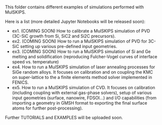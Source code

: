 
This folder contains different examples of simulations performed with MulSKIPS.

Here is a list (more detailed Jupyter Notebooks will be released soon):

- ex1. (COMING SOON) How to calibrate a MulSKIPS simulation of PVD (3C-SiC growth from Si, SiC2 and Si2C precursors). 
- ex2. (COMING SOON) How to run a MulSKIPS simulation of PVD for 3C-SiC setting up various pre-defined input geometries.
- ex3. (COMING SOON) How to run a MulSKIPS simulation of Si and Ge melting and solidification (reproducing Fulcher-Vogel curves of interface speed vs. temperature)
- ex4. How to run a MulSKIPS simulation of laser annealing processes for SiGe random alloys. It focuses on calibration and on coupling the KMC on super-lattice to the a finite elements method solver implemented in FENICS.
- ex5. How to run a MulSKIPS simulation of CVD. It focuses on calibration (including coupling with external gas-phase solvers), setup of various input geometries (surface, nanowire, FDSOI...) and I/O capabilities (from importing a geometry in GMSH format to exporting the final surface atoms for further post-processing).

Further TUTORIALS and EXAMPLES will be uploaded soon.
